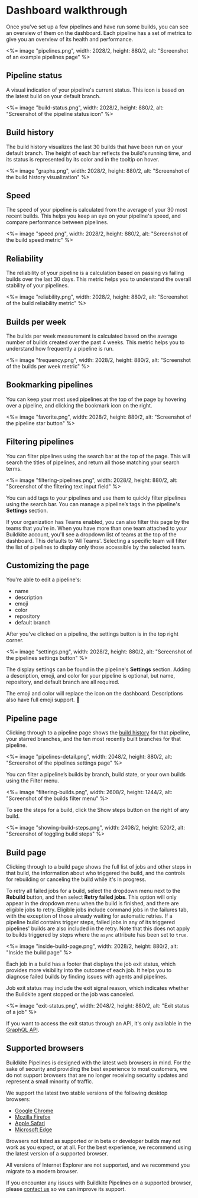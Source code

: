 # Dashboard walkthrough

Once you've set up a few pipelines and have run some builds, you can see an overview of them on the dashboard. Each pipeline has a set of metrics to give you an overview of its health and performance.

<%= image "pipelines.png", width: 2028/2, height: 880/2, alt: "Screenshot of an example pipelines page" %>

## Pipeline status

A visual indication of your pipeline's current status. This icon is based on the latest build on your default branch.

<%= image "build-status.png", width: 2028/2, height: 880/2, alt: "Screenshot of the pipeline status icon" %>

## Build history

The build history visualizes the last 30 builds that have been run on your default branch. The height of each bar reflects the build's running time, and its status is represented by its color and in the tooltip on hover.

<%= image "graphs.png", width: 2028/2, height: 880/2, alt: "Screenshot of the build history visualization" %>

## Speed

The speed of your pipeline is calculated from the average of your 30 most recent builds. This helps you keep an eye on your pipeline's speed, and compare performance between pipelines.

<%= image "speed.png", width: 2028/2, height: 880/2, alt: "Screenshot of the build speed metric" %>

## Reliability

The reliability of your pipeline is a calculation based on passing vs failing builds over the last 30 days. This metric helps you to understand the overall stability of your pipelines.

<%= image "reliability.png", width: 2028/2, height: 880/2, alt: "Screenshot of the build reliability metric" %>

## Builds per week

The builds per week measurement is calculated based on the average number of builds created over the past 4 weeks. This metric helps you to understand how frequently a pipeline is run.

<%= image "frequency.png", width: 2028/2, height: 880/2, alt: "Screenshot of the builds per week metric" %>

## Bookmarking pipelines

You can keep your most used pipelines at the top of the page by hovering over a pipeline, and clicking the bookmark icon on the right.

<%= image "favorite.png", width: 2028/2, height: 880/2, alt: "Screenshot of the pipeline star button" %>

## Filtering pipelines

You can filter pipelines using the search bar at the top of the page. This will search the titles of pipelines, and return all those matching your search terms.

<%= image "filtering-pipelines.png", width: 2028/2, height: 880/2, alt: "Screenshot of the filtering text input field" %>

You can add tags to your pipelines and use them to quickly filter pipelines using the search bar. You can manage a pipeline’s tags in the pipeline's **Settings** section.

If your organization has Teams enabled, you can also filter this page by the teams that you're in. When you have more than one team attached to your Buildkite account, you'll see a dropdown list of teams at the top of the dashboard. This defaults to 'All Teams'. Selecting a specific team will filter the list of pipelines to display only those accessible by the selected team.

## Customizing the page

You're able to edit a pipeline's:
- name
- description
- emoji
- color
- repository
- default branch

After you've clicked on a pipeline, the settings button is in the top right corner.

<%= image "settings.png", width: 2028/2, height: 880/2, alt: "Screenshot of the pipelines settings button" %>

The display settings can be found in the pipeline's **Settings** section. Adding a description, emoji, and color for your pipeline is optional, but name, repository, and default branch are all required.

The emoji and color will replace the icon on the dashboard. Descriptions also have full emoji support. 🙌

## Pipeline page

Clicking through to a pipeline page shows the [build history](#build-history) for that pipeline, your starred branches, and the ten most recently built branches for that pipeline.

<%= image "pipelines-detail.png", width: 2048/2, height: 880/2, alt: "Screenshot of the pipelines settings page" %>

You can filter a pipeline’s builds by branch, build state, or your own builds using the Filter menu.

<%= image "filtering-builds.png", width: 2608/2, height: 1244/2, alt: "Screenshot of the builds filter menu" %>

To see the steps for a build, click the Show steps button on the right of any build.

<%= image "showing-build-steps.png", width: 2408/2, height: 520/2, alt: "Screenshot of toggling build steps" %>

## Build page

Clicking through to a build page shows the full list of jobs and other steps in that build, the information about who triggered the build, and the controls for rebuilding or canceling the build while it's in progress.

To retry all failed jobs for a build, select the dropdown menu next to the **Rebuild** button, and then select **Retry failed jobs**. This option will only appear in the dropdown menu when the build is finished, and there are eligible jobs to retry. Eligible jobs include command jobs in the failures tab, with the exception of those already waiting for automatic retries. If a pipeline build contains trigger steps, failed jobs in any of its triggered pipelines' builds are also included in the retry. Note that this does not apply to builds triggered by steps where the `async` attribute has been set to `true`.

<%= image "inside-build-page.png", width: 2028/2, height: 880/2, alt: "Inside the build page" %>

Each job in a build has a footer that displays the job exit status, which provides more visibility into the outcome of each job. It helps you to diagnose failed builds by finding issues with agents and pipelines.

Job exit status may include the exit signal reason, which indicates whether the Buildkite agent stopped or the job was canceled.

<%= image "exit-status.png", width: 2048/2, height: 880/2, alt: "Exit status of a job" %>

If you want to access the exit status through an API, it's only available in the [GraphQL API](/docs/apis/graphql-api).

## Supported browsers

Buildkite Pipelines is designed with the latest web browsers in mind. For the sake of security and providing the best experience to most customers, we do not support browsers that are no longer receiving security updates and represent a small minority of traffic.

We support the latest two stable versions of the following desktop browsers:

- [Google Chrome](https://www.google.com/chrome/)
- [Mozilla Firefox](https://mozilla.org/firefox)
- [Apple Safari](https://www.apple.com/safari/)
- [Microsoft Edge](https://www.microsoft.com/en-us/edge)

Browsers not listed as supported or in beta or developer builds may not work as you expect, or at all. For the best experience, we recommend using the latest version of a supported browser.

All versions of Internet Explorer are not supported, and we recommend you migrate to a modern browser.

If you encounter any issues with Buildkite Pipelines on a supported browser, please [contact us](https://buildkite.com/about/contact/) so we can improve its support.
